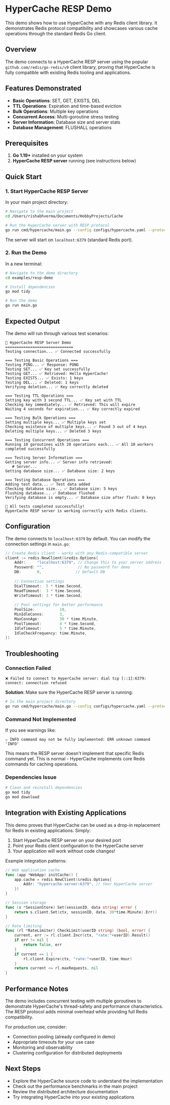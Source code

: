 # HyperCache RESP Demo

This demo shows how to use HyperCache with any Redis client library. It demonstrates Redis protocol compatibility and showcases various cache operations through the standard Redis Go client.

## Overview

The demo connects to a HyperCache RESP server using the popular `github.com/redis/go-redis/v9` client library, proving that HyperCache is fully compatible with existing Redis tooling and applications.

## Features Demonstrated

- **Basic Operations**: SET, GET, EXISTS, DEL
- **TTL Operations**: Expiration and time-based eviction
- **Bulk Operations**: Multiple key operations
- **Concurrent Access**: Multi-goroutine stress testing
- **Server Information**: Database size and server stats
- **Database Management**: FLUSHALL operations

## Prerequisites

1. **Go 1.19+** installed on your system
2. **HyperCache RESP server** running (see instructions below)

## Quick Start

### 1. Start HyperCache RESP Server

In your main project directory:

```bash
# Navigate to the main project
cd /Users/rishabhverma/Documents/HobbyProjects/Cache

# Run the HyperCache server with RESP protocol
go run cmd/hypercache/main.go --config configs/hypercache.yaml --protocol resp --port 6379
```

The server will start on `localhost:6379` (standard Redis port).

### 2. Run the Demo

In a new terminal:

```bash
# Navigate to the demo directory
cd examples/resp-demo

# Install dependencies
go mod tidy

# Run the demo
go run main.go
```

## Expected Output

The demo will run through various test scenarios:

```
🚀 HyperCache RESP Server Demo
==============================
Testing connection... ✅ Connected successfully

=== Testing Basic Operations ===
Testing PING... ✅ Response: PONG
Testing SET... ✅ Key set successfully
Testing GET... ✅ Retrieved: Hello HyperCache!
Testing EXISTS... ✅ Exists: 1 keys
Testing DEL... ✅ Deleted: 1 keys
Verifying deletion... ✅ Key correctly deleted

=== Testing TTL Operations ===
Setting key with 3 second TTL... ✅ Key set with TTL
Checking key immediately... ✅ Retrieved: This will expire
Waiting 4 seconds for expiration... ✅ Key correctly expired

=== Testing Bulk Operations ===
Setting multiple keys... ✅ Multiple keys set
Checking existence of multiple keys... ✅ Found 3 out of 4 keys
Deleting multiple keys... ✅ Deleted 3 keys

=== Testing Concurrent Operations ===
Running 10 goroutines with 20 operations each... ✅ All 10 workers completed successfully

=== Testing Server Information ===
Getting server info... ✅ Server info retrieved:
   # Server...
Getting database size... ✅ Database size: 2 keys

=== Testing Database Operations ===
Adding test data... ✅ Test data added
Checking database size... ✅ Database size: 5 keys
Flushing database... ✅ Database flushed
Verifying database is empty... ✅ Database size after flush: 0 keys

🎉 All tests completed successfully!
HyperCache RESP server is working correctly with Redis clients.
```

## Configuration

The demo connects to `localhost:6379` by default. You can modify the connection settings in `main.go`:

```go
// Create Redis client - works with any Redis-compatible server
client := redis.NewClient(&redis.Options{
    Addr:     "localhost:6379", // Change this to your server address
    Password: "",               // No password for demo
    DB:       0,               // Default DB
    
    // Connection settings
    DialTimeout:  5 * time.Second,
    ReadTimeout:  3 * time.Second,
    WriteTimeout: 3 * time.Second,
    
    // Pool settings for better performance
    PoolSize:           10,
    MinIdleConns:       3,
    MaxConnAge:         30 * time.Minute,
    PoolTimeout:        4 * time.Second,
    IdleTimeout:        5 * time.Minute,
    IdleCheckFrequency: time.Minute,
})
```

## Troubleshooting

### Connection Failed

```
❌ Failed to connect to HyperCache server: dial tcp [::1]:6379: connect: connection refused
```

**Solution**: Make sure the HyperCache RESP server is running:

```bash
# In the main project directory
go run cmd/hypercache/main.go --config configs/hypercache.yaml --protocol resp --port 6379
```

### Command Not Implemented

If you see warnings like:
```
⚠️ INFO command may not be fully implemented: ERR unknown command 'INFO'
```

This means the RESP server doesn't implement that specific Redis command yet. This is normal - HyperCache implements core Redis commands for caching operations.

### Dependencies Issue

```bash
# Clean and reinstall dependencies
go mod tidy
go mod download
```

## Integration with Existing Applications

This demo proves that HyperCache can be used as a drop-in replacement for Redis in existing applications. Simply:

1. Start HyperCache RESP server on your desired port
2. Point your Redis client configuration to the HyperCache server
3. Your application will work without code changes!

Example integration patterns:

```go
// Web application cache
func (app *WebApp) initCache() {
    app.cache = redis.NewClient(&redis.Options{
        Addr: "hypercache-server:6379", // Your HyperCache server
    })
}

// Session storage
func (s *SessionStore) Set(sessionID, data string) error {
    return s.client.Set(ctx, sessionID, data, 30*time.Minute).Err()
}

// Rate limiting
func (rl *RateLimiter) CheckLimit(userID string) (bool, error) {
    current, err := rl.client.Incr(ctx, "rate:"+userID).Result()
    if err != nil {
        return false, err
    }
    if current == 1 {
        rl.client.Expire(ctx, "rate:"+userID, time.Hour)
    }
    return current <= rl.maxRequests, nil
}
```

## Performance Notes

The demo includes concurrent testing with multiple goroutines to demonstrate HyperCache's thread-safety and performance characteristics. The RESP protocol adds minimal overhead while providing full Redis compatibility.

For production use, consider:
- Connection pooling (already configured in demo)
- Appropriate timeouts for your use case
- Monitoring and observability
- Clustering configuration for distributed deployments

## Next Steps

- Explore the HyperCache source code to understand the implementation
- Check out the performance benchmarks in the main project
- Review the distributed architecture documentation
- Try integrating HyperCache into your existing applications
